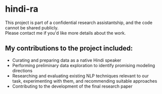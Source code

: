 # hindi-ra

This project is part of a confidential research assistantship, and the code cannot be shared publicly.  
Please contact me if you'd like more details about the work.

## My contributions to the project included:
- Curating and preparing data as a native Hindi speaker
- Performing preliminary data exploration to identify promising modeling directions
- Researching and evaluating existing NLP techniques relevant to our task, experimenting with them, and recommending suitable approaches
- Contributing to the development of the final research paper
